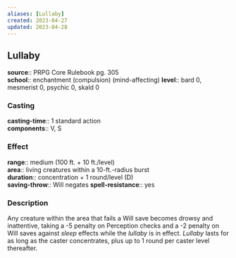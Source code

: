 ```yaml
---
aliases: [Lullaby]
created: 2023-04-27
updated: 2023-04-28
---
```


## Lullaby

**source**:: PRPG Core Rulebook pg. 305  
**school**:: enchantment (compulsion) (mind-affecting)
**level**:: bard 0, mesmerist 0, psychic 0, skald 0

### Casting

**casting-time**:: 1 standard action  
**components**:: V, S

### Effect

**range**:: medium (100 ft. + 10 ft./level)  
**area**:: living creatures within a 10-ft.-radius burst  
**duration**:: concentration + 1 round/level (D)  
**saving-throw**:: Will negates
**spell-resistance**:: yes

### Description

Any creature within the area that fails a Will save becomes drowsy and inattentive, taking a -5 penalty on Perception checks and a -2 penalty on Will saves against *sleep* effects while the *lullaby* is in effect. *Lullaby* lasts for as long as the caster concentrates, plus up to 1 round per caster level thereafter.
